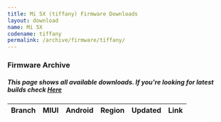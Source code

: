 ```yaml
---
title: Mi 5X (tiffany) Firmware Downloads
layout: download
name: Mi 5X
codename: tiffany
permalink: /archive/firmware/tiffany/
---
```



### Firmware Archive
##### This page shows all available downloads. If you're looking for latest builds check [Here](/firmware/tiffany/)


<div class="table-responsive-md" id="table-wrapper">
<table id="firmware" class="compact table table-striped table-hover table-sm">
    <thead class="thead-dark">
        <tr>
            <th>Branch</th>
            <th>MIUI</th>
            <th>Android</th>
            <th>Region</th>
            <th>Updated</th>
            <th>Link</th>
        </tr>
    </thead>
    <script>loadFirmwareDownloads('tiffany', 'full')</script>
</table>
</div>

